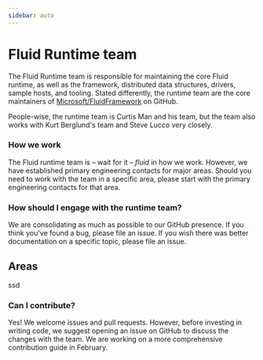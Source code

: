 ```yaml
---
sidebar: auto
---
```


# Fluid Runtime team

The Fluid Runtime team is responsible for maintaining the core Fluid runtime, as well as the framework, distributed
data structures, drivers, sample hosts, and tooling. Stated differently, the runtime team are the core maintainers of
[Microsoft/FluidFramework](https://github.com/microsoft/FluidFramework/) on GitHub.

People-wise, the runtime team is Curtis Man and his team, but the team also works with Kurt Berglund's team and Steve
Lucco very closely.


### How we work

The Fluid runtime team is – wait for it – *fluid* in how we work. However, we have established primary engineering
contacts for major areas. Should you need to work with the team in a specific area, please start with the primary
engineering contacts for that area.


### How should I engage with the runtime team?

We are consolidating as much as possible to our GitHub presence. If you think you've found a bug, please file an issue.
If you wish there was better documentation on a specific topic, please file an issue.


## Areas

ssd

### Can I contribute?

Yes! We welcome issues and pull requests. However, before investing in writing code, we suggest
opening an issue on GitHub to discuss the changes with the team. We are working on a more comprehensive contribution
guide in February.
